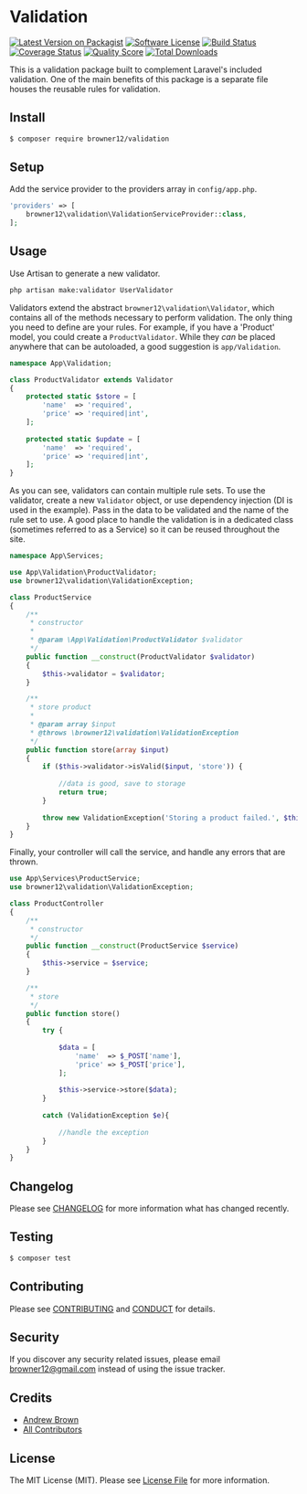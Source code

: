 # Validation

[![Latest Version on Packagist][ico-version]][link-packagist]
[![Software License][ico-license]](LICENSE.md)
[![Build Status][ico-travis]][link-travis]
[![Coverage Status][ico-scrutinizer]][link-scrutinizer]
[![Quality Score][ico-code-quality]][link-code-quality]
[![Total Downloads][ico-downloads]][link-downloads]

This is a validation package built to complement Laravel's included validation. One of the main benefits of this package is a separate file houses the reusable rules for validation.

## Install

``` bash
$ composer require browner12/validation
```

## Setup

Add the service provider to the providers array in  `config/app.php`.

``` php
'providers' => [
    browner12\validation\ValidationServiceProvider::class,
];
```

## Usage

Use Artisan to generate a new validator.

``` sh
php artisan make:validator UserValidator
```

Validators extend the abstract `browner12\validation\Validator`, which contains all of the methods necessary to perform validation. The only thing you need to define are your rules. For example, if you have a 'Product' model, you could create a `ProductValidator`. While they *can* be placed anywhere that can be autoloaded, a good suggestion is `app/Validation`.

``` php
namespace App\Validation;

class ProductValidator extends Validator
{
    protected static $store = [
        'name'  => 'required',
        'price' => 'required|int',
    ];
    
    protected static $update = [
        'name'  => 'required',
        'price' => 'required|int',
    ];
}
```

As you can see, validators can contain multiple rule sets. To use the validator, create a new `Validator` object, or use dependency injection (DI is used in the example). Pass in the data to be validated and the name of the rule set to use. A good place to handle the validation is in a dedicated class (sometimes referred to as a Service) so it can be reused throughout the site.

``` php
namespace App\Services;

use App\Validation\ProductValidator;
use browner12\validation\ValidationException;

class ProductService
{
    /**
     * constructor
     *
     * @param \App\Validation\ProductValidator $validator
     */
    public function __construct(ProductValidator $validator)
    {
        $this->validator = $validator;
    }

    /**
     * store product
     *
     * @param array $input
     * @throws \browner12\validation\ValidationException
     */
    public function store(array $input)
    {
        if ($this->validator->isValid($input, 'store')) {
    
            //data is good, save to storage
            return true;
        }
    
        throw new ValidationException('Storing a product failed.', $this->validator->getErrors());
    }
}
```

Finally, your controller will call the service, and handle any errors that are thrown.

``` php
use App\Services\ProductService;
use browner12\validation\ValidationException;

class ProductController
{
    /**
     * constructor
     */
    public function __construct(ProductService $service)
    {
        $this->service = $service;
    }

    /**
     * store
     */
    public function store()
    {
        try {
        
            $data = [
                'name'  => $_POST['name'],
                'price' => $_POST['price'],
            ];
        
            $this->service->store($data);
        }
        
        catch (ValidationException $e){
        
            //handle the exception
        }
    }
}
```

## Changelog

Please see [CHANGELOG](CHANGELOG.md) for more information what has changed recently.

## Testing

``` bash
$ composer test
```

## Contributing

Please see [CONTRIBUTING](CONTRIBUTING.md) and [CONDUCT](CONDUCT.md) for details.

## Security

If you discover any security related issues, please email browner12@gmail.com instead of using the issue tracker.

## Credits

- [Andrew Brown][link-author]
- [All Contributors][link-contributors]

## License

The MIT License (MIT). Please see [License File](LICENSE.md) for more information.

[ico-version]: https://img.shields.io/packagist/v/browner12/validation.svg?style=flat-square
[ico-license]: https://img.shields.io/badge/license-MIT-brightgreen.svg?style=flat-square
[ico-travis]: https://img.shields.io/travis/browner12/validation/master.svg?style=flat-square
[ico-scrutinizer]: https://img.shields.io/scrutinizer/coverage/g/browner12/validation.svg?style=flat-square
[ico-code-quality]: https://img.shields.io/scrutinizer/g/browner12/validation.svg?style=flat-square
[ico-downloads]: https://img.shields.io/packagist/dt/browner12/validation.svg?style=flat-square

[link-packagist]: https://packagist.org/packages/browner12/validation
[link-travis]: https://travis-ci.org/browner12/validation
[link-scrutinizer]: https://scrutinizer-ci.com/g/browner12/validation/code-structure
[link-code-quality]: https://scrutinizer-ci.com/g/browner12/validation
[link-downloads]: https://packagist.org/packages/browner12/validation
[link-author]: https://github.com/browner12
[link-contributors]: ../../contributors
